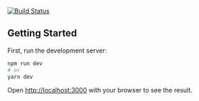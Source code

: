
<!-- prettier-ignore -->
[![Build Status](https://travis-ci.com/prkagrawal/p_v2.svg?branch=master)](https://travis-ci.com/prkagrawal/p_v2)

## Getting Started

First, run the development server:

```bash
npm run dev
# or
yarn dev
```

Open [http://localhost:3000](http://localhost:3000) with your browser to see the result.
